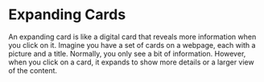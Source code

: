<h1>Expanding Cards</h1>

An expanding card is like a digital card that reveals more information when you click on it. Imagine you have a set of cards on a webpage, each with a picture and a title. Normally, you only see a bit of information. However, when you click on a card, it expands to show more details or a larger view of the content.
